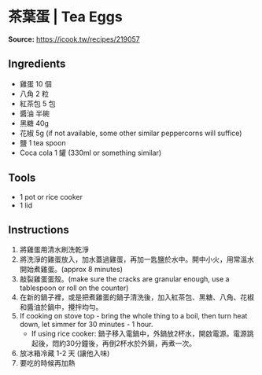# 茶葉蛋 | Tea Eggs

**Source:** https://icook.tw/recipes/219057

## Ingredients

- 雞蛋 10 個
- 八角 2 粒
- 紅茶包 5 包
- 醬油 半碗
- 黑糖 40g
- 花椒 5g (if not available, some other similar peppercorns will suffice)
- 鹽 1 tea spoon
- Coca cola 1 罐 (330ml or something similar)

## Tools
- 1 pot or rice cooker
- 1 lid

## Instructions

1. 將雞蛋用清水刷洗乾淨
2. 將洗淨的雞蛋放入，加水蓋過雞蛋，再加一匙鹽於水中。開中小火，用常溫水開始煮雞蛋。(approx 8 minutes)
3. 敲裂雞蛋蛋殼。(make sure the cracks are granular enough, use a tablespoon or roll on the counter)
4. 在新的鍋子裡，或是把煮雞蛋的鍋子清洗後，加入紅茶包、黑糖、八角、花椒和醬油於鍋中，攪拌均勻。
5. If cooking on stove top - bring the whole thing to a boil, then turn heat down, let simmer for 30 minutes - 1 hour.
     - If using rice cooker: 鍋子移入電鍋中，外鍋放2杯水，開啟電源。電源跳起後，悶約30分鐘後，再倒2杯水於外鍋，再煮一次。
6. 放冰箱冷藏 1-2 天 (讓他入味)
7. 要吃的時候再加熱

